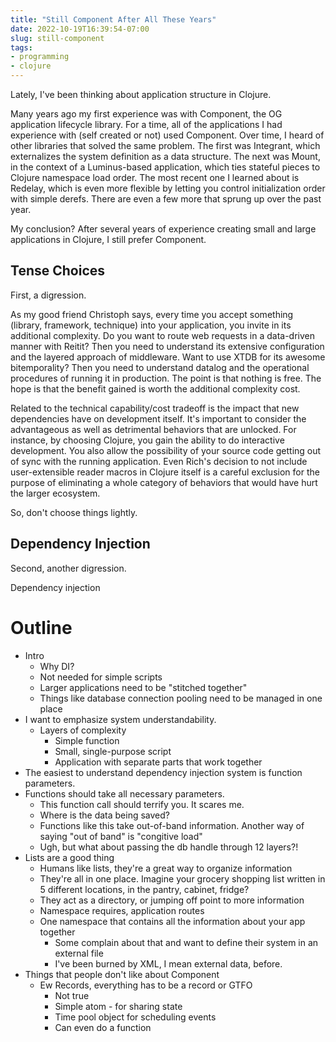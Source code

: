 ```yaml
---
title: "Still Component After All These Years"
date: 2022-10-19T16:39:54-07:00
slug: still-component
tags:
- programming
- clojure
---
```


Lately, I've been thinking about application structure in Clojure.

Many years ago my first experience was with Component, the OG application lifecycle library. For a time, all of the applications I had experience with (self created or not) used Component. Over time, I heard of other libraries that solved the same problem. The first was Integrant, which externalizes the system definition as a data structure. The next was Mount, in the context of a Luminus-based application, which ties stateful pieces to Clojure namespace load order. The most recent one I learned about is Redelay, which is even more flexible by letting you control initialization order with simple derefs. There are even a few more that sprung up over the past year.

My conclusion? After several years of experience creating small and large applications in Clojure, I still prefer Component.

<!--more-->

## Tense Choices

First, a digression.

As my good friend Christoph says, every time you accept something (library, framework, technique) into your application, you invite in its additional complexity. Do you want to route web requests in a data-driven manner with Reitit? Then you need to understand its extensive configuration and the layered approach of middleware. Want to use XTDB for its awesome bitemporality? Then you need to understand datalog and the operational procedures of running it in production. The point is that nothing is free. The hope is that the benefit gained is worth the additional complexity cost.

Related to the technical capability/cost tradeoff is the impact that new dependencies have on development itself. It's important to consider the advantageous as well as detrimental behaviors that are unlocked. For instance, by choosing Clojure, you gain the ability to do interactive development. You also allow the possibility of your source code getting out of sync with the running application. Even Rich's decision to not include user-extensible reader macros in Clojure itself is a careful exclusion for the purpose of eliminating a whole category of behaviors that would have hurt the larger ecosystem.

So, don't choose things lightly.

## Dependency Injection

Second, another digression.

Dependency injection

# Outline

* Intro
  * Why DI?
  * Not needed for simple scripts
  * Larger applications need to be "stitched together"
  * Things like database connection pooling need to be managed in one place
* I want to emphasize system understandability.
  * Layers of complexity
    * Simple function
	* Small, single-purpose script
	* Application with separate parts that work together
* The easiest to understand dependency injection system is function parameters.
* Functions should take all necessary parameters.
  * This function call should terrify you. It scares me.
  * Where is the data being saved?
  * Functions like this take out-of-band information. Another way of saying "out of band" is "congitive load"
  * Ugh, but what about passing the db handle through 12 layers?!
* Lists are a good thing
  * Humans like lists, they're a great way to organize information
  * They're all in one place. Imagine your grocery shopping list written in 5 different locations, in the pantry, cabinet, fridge?
  * They act as a directory, or jumping off point to more information
  * Namespace requires, application routes
  * One namespace that contains all the information about your app together
    * Some complain about that and want to define their system in an external file
  	* I've been burned by XML, I mean external data, before.
* Things that people don't like about Component
  * Ew Records, everything has to be a record or GTFO
    * Not true
  	* Simple atom - for sharing state
	* Time pool object for scheduling events
	* Can even do a function
